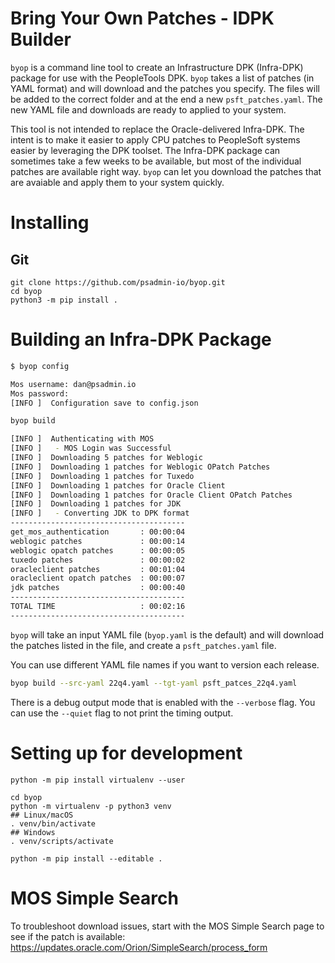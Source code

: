 # Bring Your Own Patches - IDPK Builder

`byop` is a command line tool to create an Infrastructure DPK (Infra-DPK) package for use with the PeopleTools DPK. `byop` takes a list of patches (in YAML format) and will download and the patches you specify. The files will be added to the correct folder and at the end a new `psft_patches.yaml`. The new YAML file and downloads are ready to applied to your system.

This tool is not intended to replace the Oracle-delivered Infra-DPK. The intent is to make it easier to apply CPU patches to PeopleSoft systems easier by leveraging the DPK toolset. The Infra-DPK package can sometimes take a few weeks to be available, but most of the individual patches are available right way. `byop` can let you download the patches that are avaiable and apply them to your system quickly.

# Installing

## Git
```
git clone https://github.com/psadmin-io/byop.git
cd byop
python3 -m pip install .
```

# Building an Infra-DPK Package

```bash
$ byop config

Mos username: dan@psadmin.io
Mos password: 
[INFO ]  Configuration save to config.json

byop build

[INFO ]  Authenticating with MOS
[INFO ]   - MOS Login was Successful
[INFO ]  Downloading 5 patches for Weblogic
[INFO ]  Downloading 1 patches for Weblogic OPatch Patches
[INFO ]  Downloading 1 patches for Tuxedo
[INFO ]  Downloading 1 patches for Oracle Client
[INFO ]  Downloading 1 patches for Oracle Client OPatch Patches
[INFO ]  Downloading 1 patches for JDK
[INFO ]   - Converting JDK to DPK format
---------------------------------------
get_mos_authentication       : 00:00:04
weblogic patches             : 00:00:14
weblogic opatch patches      : 00:00:05
tuxedo patches               : 00:00:02
oracleclient patches         : 00:01:04
oracleclient opatch patches  : 00:00:07
jdk patches                  : 00:00:40
---------------------------------------
TOTAL TIME                   : 00:02:16
---------------------------------------
```

`byop` will take an input YAML file (`byop.yaml` is the default) and will download the patches listed in the file, and create a `psft_patches.yaml` file.

You can use different YAML file names if you want to version each release.

```bash
byop build --src-yaml 22q4.yaml --tgt-yaml psft_patces_22q4.yaml
```

There is a debug output mode that is enabled with the `--verbose` flag. You can use the `--quiet` flag to not print the timing output.

# Setting up for development
```
python -m pip install virtualenv --user

cd byop
python -m virtualenv -p python3 venv
## Linux/macOS
. venv/bin/activate
## Windows
. venv/scripts/activate

python -m pip install --editable .
```

# MOS Simple Search

To troubleshoot download issues, start with the MOS Simple Search page to see if the patch is available: https://updates.oracle.com/Orion/SimpleSearch/process_form

